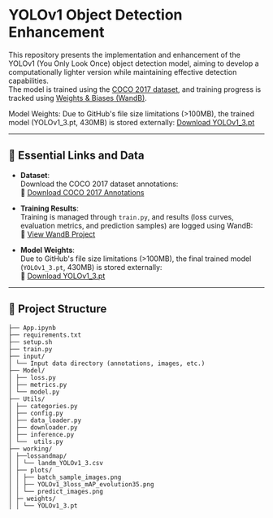 # YOLOv1 Object Detection Enhancement

This repository presents the implementation and enhancement of the YOLOv1 (You Only Look Once) object detection model, aiming to develop a computationally lighter version while maintaining effective detection capabilities.  
The model is trained using the [COCO 2017 dataset](http://images.cocodataset.org/annotations/annotations_trainval2017.zip), and training progress is tracked using [Weights & Biases (WandB)](https://wandb.ai/anndischeh-univ-/Deep%20Learning%20for%20image%20Analysis).

Model Weights: Due to GitHub's file size limitations (>100MB), the trained model (YOLOv1_3.pt, 430MB) is stored externally: [Download YOLOv1_3.pt](https://drive.google.com/file/d/1utKK72AD_tIYivgUkhTo8er-6AIp_3JC/view?usp=drive_link)


---

## 📂 Essential Links and Data

- **Dataset**:  
  Download the COCO 2017 dataset annotations:  
  🔗 [Download COCO 2017 Annotations](http://images.cocodataset.org/annotations/annotations_trainval2017.zip)

- **Training Results**:  
  Training is managed through `train.py`, and results (loss curves, evaluation metrics, and prediction samples) are logged using WandB:  
  🔗 [View WandB Project](https://wandb.ai/anndischeh-univ-/Deep%20Learning%20for%20image%20Analysis)

- **Model Weights**:  
  Due to GitHub's file size limitations (>100MB), the final trained model (`YOLOv1_3.pt`, 430MB) is stored externally:  
  🔗 [Download YOLOv1_3.pt](https://drive.google.com/file/d/1utKK72AD_tIYivgUkhTo8er-6AIp_3JC/view?usp=drive_link)

---

## 📁 Project Structure
```
├── App.ipynb
├── requirements.txt
├── setup.sh
├── train.py
├── input/
│ └── Input data directory (annotations, images, etc.)
├── Model/
│ ├── loss.py
│ ├── metrics.py
│ └── model.py
├── Utils/
│ ├── categories.py
│ ├── config.py
│ ├── data_loader.py
│ ├── downloader.py
│ ├── inference.py
│ └──  utils.py
├── working/
│ ├──lossandmap/
│ │ └── landm_YOLOv1_3.csv
│ ├── plots/
│ │ ├── batch_sample_images.png
│ │ ├── YOLOv1_3loss_mAP_evolution35.png
│ │ └── predict_images.png
│ ├─ weights/
│ │ └── YOLOv1_3.pt

```
